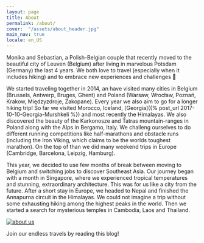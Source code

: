 ```yaml
---
layout: page
title: About
permalink: /about/
cover:  "/assets/about_header.jpg"
main_nav: true
locale: en_US
---
```



Monika and Sebastian, a Polish-Belgian couple that recently moved to the beautiful city of Leuven 
(Belgium) after living in marvelous Potsdam (Germany) the last 4 years. We both love to travel 
(especially when it includes hiking) and to embrace new experiences and challenges 🙂

We started traveling together in 2014, an have visited many cities in Belgium 
(Brussels, Antwerp, Bruges, Ghent) and Poland (Warsaw, Wrocław, Poznań, Krakow, Międzyzdroje, 
Zakopane). Every year we also aim to go for a longer hiking trip! So far we visited Morocco, 
Iceland, [Georgia]({% post_url 2017-10-10-Georgia-Murshkeli %}) and most recently the Himalayas. We also discovered the beauty of the Karkonosze 
and Tatras mountain-ranges in Poland along with the Alps in Bergamo, Italy. We challeng ourselves 
to do different running competitions like half-marathons and obstacle runs (including the Iron 
Viking, which claims to be the worlds toughest marathon). On the top of than we did many weekend 
trips in Europe (Cambridge, Barcelona, Leipzig, Hamburg).

This year, we decided to use few months of break between moving to Belgium and switching jobs to 
discover Southeast Asia. Our journey began with a month in Singapore, where we experienced 
tropical temperatures and stunning, extraordinary architecture. This was for us like a city from 
the future. After a short stay in Europe, we headed to Nepal and finished the Annapurna circuit 
in the Himalayas. We could not imagine a trip without some exhausting hiking among the highest 
peaks in the world. Then we started a search for mysterious temples in Cambodia, Laos and 
Thailand.

<a href="{{ site.baseurl }}/assets/about.jpg" data-lightbox="about" data-title="About us"><img src="{{ site.baseurl }}/assets/about.jpg" title="about us" class="profile" /></a>

Join our endless travels by reading this blog!
